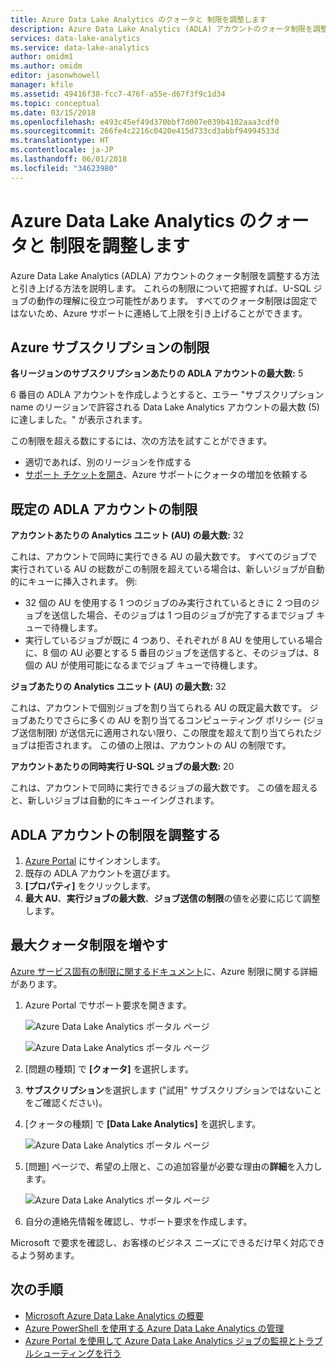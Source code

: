 ```yaml
---
title: Azure Data Lake Analytics のクォータと 制限を調整します
description: Azure Data Lake Analytics (ADLA) アカウントのクォータ制限を調整する方法と引き上げる方法を説明します。
services: data-lake-analytics
ms.service: data-lake-analytics
author: omidm1
ms.author: omidm
editor: jasonwhowell
manager: kfile
ms.assetid: 49416f38-fcc7-476f-a55e-d67f3f9c1d34
ms.topic: conceptual
ms.date: 03/15/2018
ms.openlocfilehash: e493c45ef49d370bbf7d007e039b4102aaa3cdf0
ms.sourcegitcommit: 266fe4c2216c0420e415d733cd3abbf94994533d
ms.translationtype: HT
ms.contentlocale: ja-JP
ms.lasthandoff: 06/01/2018
ms.locfileid: "34623980"
---
```

# <a name="adjust-quotas-and-limits-in-azure-data-lake-analytics"></a>Azure Data Lake Analytics のクォータと 制限を調整します

Azure Data Lake Analytics (ADLA) アカウントのクォータ制限を調整する方法と引き上げる方法を説明します。 これらの制限について把握すれば、U-SQL ジョブの動作の理解に役立つ可能性があります。 すべてのクォータ制限は固定ではないため、Azure サポートに連絡して上限を引き上げることができます。

## <a name="azure-subscriptions-limits"></a>Azure サブスクリプションの制限

**各リージョンのサブスクリプションあたりの ADLA アカウントの最大数:** 5

6 番目の ADLA アカウントを作成しようとすると、エラー "サブスクリプション name のリージョンで許容される Data Lake Analytics アカウントの最大数 (5) に達しました。" が表示されます。 

この制限を超える数にするには、次の方法を試すことができます。
* 適切であれば、別のリージョンを作成する
* [サポート チケットを開き](#increase-maximum-quota-limits)、Azure サポートにクォータの増加を依頼する

## <a name="default-adla-account-limits"></a>既定の ADLA アカウントの制限

**アカウントあたりの Analytics ユニット (AU) の最大数:** 32

これは、アカウントで同時に実行できる AU の最大数です。 すべてのジョブで実行されている AU の総数がこの制限を超えている場合は、新しいジョブが自動的にキューに挿入されます。 例: 

* 32 個の AU を使用する 1 つのジョブのみ実行されているときに 2 つ目のジョブを送信した場合、そのジョブは 1 つ目のジョブが完了するまでジョブ キューで待機します。
* 実行しているジョブが既に 4 つあり、それぞれが 8 AU を使用している場合に、8 個の AU 必要とする 5 番目のジョブを送信すると、そのジョブは、8 個の AU が使用可能になるまでジョブ キューで待機します。

**ジョブあたりの Analytics ユニット (AU) の最大数:** 32

これは、アカウントで個別ジョブを割り当てられる AU の既定最大数です。 ジョブあたりでさらに多くの AU を割り当てるコンピューティング ポリシー (ジョブ送信制限) が送信元に適用されない限り、この限度を超えて割り当てられたジョブは拒否されます。 この値の上限は、アカウントの AU の制限です。

**アカウントあたりの同時実行 U-SQL ジョブの最大数:** 20

これは、アカウントで同時に実行できるジョブの最大数です。 この値を超えると、新しいジョブは自動的にキューイングされます。

## <a name="adjust-adla-account-limits"></a>ADLA アカウントの制限を調整する

1. [Azure Portal](https://portal.azure.com) にサインオンします。
2. 既存の ADLA アカウントを選びます。
3. **[プロパティ]** をクリックします。
4. **最大 AU**、**実行ジョブの最大数**、**ジョブ送信の制限**の値を必要に応じて調整します。

## <a name="increase-maximum-quota-limits"></a>最大クォータ制限を増やす

[Azure サービス固有の制限に関するドキュメント](../azure-subscription-service-limits.md#data-lake-analytics-limits)に、Azure 制限に関する詳細があります。

1. Azure Portal でサポート要求を開きます。

    ![Azure Data Lake Analytics ポータル ページ](./media/data-lake-analytics-quota-limits/data-lake-analytics-quota-help-support.png)

    ![Azure Data Lake Analytics ポータル ページ](./media/data-lake-analytics-quota-limits/data-lake-analytics-quota-support-request.png)
2. [問題の種類] で **[クォータ]** を選択します。
3. **サブスクリプション**を選択します ("試用" サブスクリプションではないことをご確認ください)。
4. [クォータの種類] で **[Data Lake Analytics]** を選択します。

    ![Azure Data Lake Analytics ポータル ページ](./media/data-lake-analytics-quota-limits/data-lake-analytics-quota-support-request-basics.png)

5. [問題] ページで、希望の上限と、この追加容量が必要な理由の**詳細**を入力します。

    ![Azure Data Lake Analytics ポータル ページ](./media/data-lake-analytics-quota-limits/data-lake-analytics-quota-support-request-details.png)

6. 自分の連絡先情報を確認し、サポート要求を作成します。

Microsoft で要求を確認し、お客様のビジネス ニーズにできるだけ早く対応できるよう努めます。

## <a name="next-steps"></a>次の手順

* [Microsoft Azure Data Lake Analytics の概要](data-lake-analytics-overview.md)
* [Azure PowerShell を使用する Azure Data Lake Analytics の管理](data-lake-analytics-manage-use-powershell.md)
* [Azure Portal を使用して Azure Data Lake Analytics ジョブの監視とトラブルシューティングを行う](data-lake-analytics-monitor-and-troubleshoot-jobs-tutorial.md)
